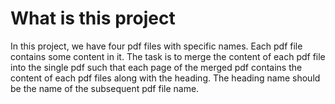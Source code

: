 # What is this project

In this project, we have four pdf files with specific names.
Each pdf file contains some content in it. The task is to
merge the content of each pdf file into the single pdf
such that each page of the merged pdf contains the content
of each pdf files along with the heading. The heading name 
should be the name of the subsequent pdf file name.
